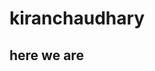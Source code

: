 <!-- https://images.unsplash.com/photo-1470813740244-df37b8c1edcb?crop=entropy&cs=tinysrgb&fit=crop&fm=jpg&h=1080&ixid=MnwxfDB8MXxyYW5kb218MHx8d2FsbHBhcGVyLGxhbmRzY2FwZXx8fHx8fDE2NTM3NDI3NzY&ixlib=rb-1.2.1&q=80&utm_campaign=api-credit&utm_medium=referral&utm_source=unsplash_source&w=1920 -->
# kiranchaudhary
## here we are
